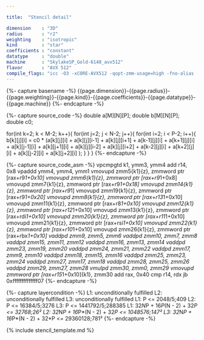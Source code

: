 ```yaml
---

title:  "Stencil detail"

dimension    : "3D"
radius       : "r2"
weighting    : "isotropic"
kind         : "star"
coefficients : "constant"
datatype     : "double"
machine      : "SkylakeSP_Gold-6148_avx512"
flavor       : "AVX 512"
compile_flags: "icc -O3 -xCORE-AVX512 -qopt-zmm-usage=high -fno-alias -qopenmp -DLIKWID_PERFMON -I/mnt/opt/likwid-4.3.2/include -L/mnt/opt/likwid-4.3.2/lib -I./stempel/stempel/headers/ ./stempel/headers/timing.c ./stempel/headers/dummy.c solar_compilable.c -o stencil -llikwid"
---
```


{%- capture basename -%}
{{page.dimension}}-{{page.radius}}-{{page.weighting}}-{{page.kind}}-{{page.coefficients}}-{{page.datatype}}-{{page.machine}}
{%- endcapture -%}

{%- capture source_code -%}
double a[M][N][P];
double b[M][N][P];
double c0;

for(int k=2; k < M-2; k++){
  for(int j=2; j < N-2; j++){
    for(int i=2; i < P-2; i++){
      b[k][j][i] = c0 * (a[k][j][i]
        + a[k][j][i-1] + a[k][j][i+1]
        + a[k-1][j][i] + a[k+1][j][i]
        + a[k][j-1][i] + a[k][j+1][i]
        + a[k][j][i-2] + a[k][j][i+2]
        + a[k-2][j][i] + a[k+2][j][i]
        + a[k][j-2][i] + a[k][j+2][i]
        );
    }
  }
}
{%- endcapture -%}

{%- capture source_code_asm -%}
vpcmpgtd k1, ymm3, ymm4
add r14, 0x8
vpaddd ymm4, ymm4, ymm1
vmovupd zmm5{k1}{z}, zmmword ptr [rax+r9*1+0x10]
vmovupd zmm6{k1}{z}, zmmword ptr [rax+r9*1+0x8]
vmovupd zmm7{k1}{z}, zmmword ptr [rax+r9*1+0x18]
vmovupd zmm14{k1}{z}, zmmword ptr [rax+r9*1]
vmovupd zmm19{k1}{z}, zmmword ptr [rax+r9*1+0x20]
vmovupd zmm8{k1}{z}, zmmword ptr [rax+r13*1+0x10]
vmovupd zmm11{k1}{z}, zmmword ptr [rax+r8*1+0x10]
vmovupd zmm12{k1}{z}, zmmword ptr [rax+r12*1+0x10]
vmovupd zmm13{k1}{z}, zmmword ptr [rax+rdi*1+0x10]
vmovupd zmm20{k1}{z}, zmmword ptr [rax+r11*1+0x10]
vmovupd zmm21{k1}{z}, zmmword ptr [rax+rsi*1+0x10]
vmovupd zmm22{k1}{z}, zmmword ptr [rax+r10*1+0x10]
vmovupd zmm26{k1}{z}, zmmword ptr [rax+rbx*1+0x10]
vaddpd zmm9, zmm5, zmm6
vaddpd zmm10, zmm7, zmm8
vaddpd zmm15, zmm11, zmm12
vaddpd zmm16, zmm13, zmm14
vaddpd zmm23, zmm19, zmm20
vaddpd zmm24, zmm21, zmm22
vaddpd zmm17, zmm9, zmm10
vaddpd zmm18, zmm15, zmm16
vaddpd zmm25, zmm23, zmm24
vaddpd zmm27, zmm17, zmm18
vaddpd zmm28, zmm25, zmm26
vaddpd zmm29, zmm27, zmm28
vmulpd zmm30, zmm0, zmm29
vmovupd zmmword ptr [rax+r15*1+0x10]{k1}, zmm30
add rax, 0x40
cmp r14, rdx
jb 0xffffffffffffff07
{%- endcapture -%}

{%- capture layercondition -%}
L1: unconditionally fulfilled
L2: unconditionally fulfilled
L3: unconditionally fulfilled
L1: P <= 2048/5;409
L2: P <= 16384/5;3276
L3: P <= 1441792/5;288385
L1: 32*N*P + 16*P*(N - 2) + 32*P <= 32768;26²
L2: 32*N*P + 16*P*(N - 2) + 32*P <= 1048576;147²
L3: 32*N*P + 16*P*(N - 2) + 32*P <= 29360128;781²
{%- endcapture -%}

{% include stencil_template.md %}

